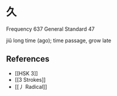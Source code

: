 # 久
Frequency 637
General Standard 47

jiǔ
long time (ago); time passage, grow late

## References
- [[HSK 3]]
- [[3 Strokes]]
- [[丿 Radical]]